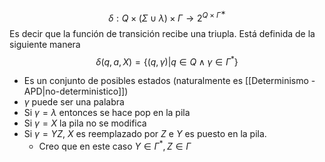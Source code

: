 $$δ:Q×(Σ∪{\lambda})×Γ→2^{Q×Γ^∗}$$
Es decir que la función de transición recibe una triupla. Está definida de la siguiente manera$$\delta(q,a,X)=\{(q,\gamma)|q∈Q\land\gamma\in \Gamma^* \}$$
- Es un conjunto de posibles estados (naturalmente es [[Determinismo - APD|no-deterministico]])
- $\gamma$ puede ser una palabra
- Si $\gamma=\lambda$ entonces se hace pop en la pila
- Si $\gamma=X$ la pila no se modifica
- Si $\gamma=YZ$, $X$ es reemplazado por $Z$ e $Y$ es puesto en la pila.
	- Creo que en este caso $Y\in\Gamma^*,Z\in\Gamma$  